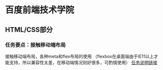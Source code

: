 # 百度前端技术学院
## HTML/CSS部分
### 任务要点：接触移动端布局

接触移动端布局，各种meta和flex布局的使用
（flexbox在桌面端由于IE11以上才能支持，所以兼容性太差，在移动端情况则好很多，可酌情使用）
[任务说明链接][1]

[1]:http://ife.baidu.com/task/detail?taskId=11